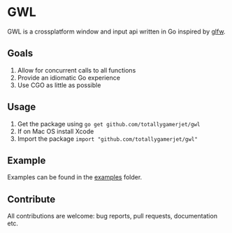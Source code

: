 GWL
======
GWL is a crossplatform window and input api written in Go inspired by [glfw](https://github.com/glfw/glfw).

## Goals
1. Allow for concurrent calls to all functions
2. Provide an idiomatic Go experience
3. Use CGO as little as possible

## Usage
1. Get the package using `go get github.com/totallygamerjet/gwl`
2. If on Mac OS install Xcode
3. Import the package `import "github.com/totallygamerjet/gwl"`

## Example
Examples can be found in the [examples](https://github.com/TotallyGamerJet/gwl/tree/master/examples) folder.

## Contribute
All contributions are welcome: bug reports, pull requests, documentation etc.
